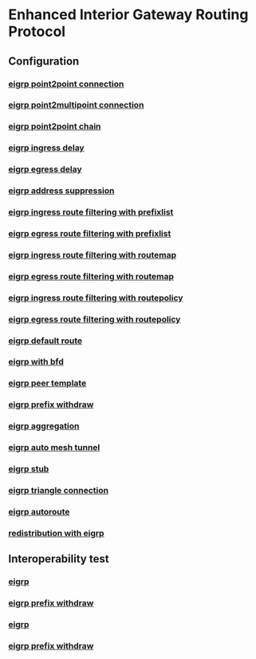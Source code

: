 # **Enhanced Interior Gateway Routing Protocol** 

## **Configuration**
### [eigrp point2point connection](/guides/tst/rout-eigrp01.tst/)
### [eigrp point2multipoint connection](/guides/tst/rout-eigrp02.tst/)
### [eigrp point2point chain](/guides/tst/rout-eigrp03.tst/)
### [eigrp ingress delay](/guides/tst/rout-eigrp04.tst/)
### [eigrp egress delay](/guides/tst/rout-eigrp05.tst/)
### [eigrp address suppression](/guides/tst/rout-eigrp06.tst/)
### [eigrp ingress route filtering with prefixlist](/guides/tst/rout-eigrp07.tst/)
### [eigrp egress route filtering with prefixlist](/guides/tst/rout-eigrp08.tst/)
### [eigrp ingress route filtering with routemap](/guides/tst/rout-eigrp09.tst/)
### [eigrp egress route filtering with routemap](/guides/tst/rout-eigrp10.tst/)
### [eigrp ingress route filtering with routepolicy](/guides/tst/rout-eigrp11.tst/)
### [eigrp egress route filtering with routepolicy](/guides/tst/rout-eigrp12.tst/)
### [eigrp default route](/guides/tst/rout-eigrp13.tst/)
### [eigrp with bfd](/guides/tst/rout-eigrp14.tst/)
### [eigrp peer template](/guides/tst/rout-eigrp15.tst/)
### [eigrp prefix withdraw](/guides/tst/rout-eigrp16.tst/)
### [eigrp aggregation](/guides/tst/rout-eigrp17.tst/)
### [eigrp auto mesh tunnel](/guides/tst/rout-eigrp18.tst/)
### [eigrp stub](/guides/tst/rout-eigrp19.tst/)
### [eigrp triangle connection](/guides/tst/rout-eigrp20.tst/)
### [eigrp autoroute](/guides/tst/rout-eigrp21.tst/)
### [redistribution with eigrp](/guides/tst/rout-redist08.tst/)

## **Interoperability test**
### [eigrp](/guides/tst/intop1-eigrp01.tst/)
### [eigrp prefix withdraw](/guides/tst/intop1-eigrp02.tst/)
### [eigrp](/guides/tst/intop2-eigrp01.tst/)
### [eigrp prefix withdraw](/guides/tst/intop2-eigrp02.tst/)

